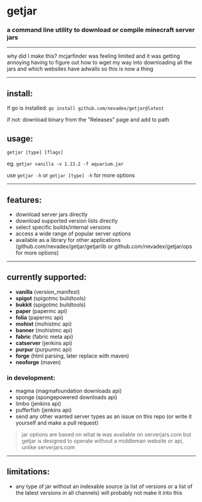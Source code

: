 # getjar
### a command line utility to download or compile minecraft server jars

---

why did I make this? mcjarfinder was feeling limited and it was getting annoying having to figure out how to wget my way into downloading all the jars and which websites have adwalls so this is now a thing

---

## install:

if go is installed: `go install github.com/nevadex/getjar@latest`

if not: download binary from the "Releases" page and add to path

## usage:

`getjar [type] [flags]`

eg. `getjar vanilla -v 1.13.2 -f aquarium.jar`

use `getjar -h` or `getjar [type] -h` for more options

---

## features:

- download server jars directly
- download supported version lists directly
- select specific builds/internal versions
- access a wide range of popular server options
- available as a library for other applications (github.com/nevadex/getjar/getjarlib or github.com/nevadex/getjar/ops for more options)

---

## currently supported:

- **vanilla** (version_manifest)
- **spigot** (spigotmc buildtools)
- **bukkit** (spigotmc buildtools)
- **paper** (papermc api)
- **folia** (papermc api)
- **mohist** (mohistmc api)
- **banner** (mohistmc api)
- **fabric** (fabric meta api)
- **catserver** (jenkins api)
- **purpur** (purpurmc api)
- **forge** (html parsing, later replace with maven)
- **neoforge** (maven)


### in development:

- magma (magmafoundation downloads api)
- sponge (spongepowered downloads api)
- limbo (jenkins api)
- pufferfish (jenkins api)
- send any other wanted server types as an issue on this repo (or write it yourself and make a pull request)

> jar options are based on what ~~is~~ was available on serverjars.com but getjar is designed to operate without a middleman website or api, unlike serverjars.com

---

## limitations:

- any type of jar without an indexable source (a list of versions or a list of the latest versions in all channels) will probably not make it into this